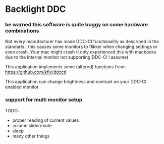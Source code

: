 # Backlight DDC

### be warned this software is quite buggy on some hardware combinations
Not every manufacturer has made DDC-CI functionality as described in the standarts.. this causes some monitors to flikker when changing settings or even crash.
Your mac might crash (I only experienced this with macbooks due to the internal monitor not supporting DDC-CI I assume)

This application implements some (altered) functions from: https://github.com/kfix/ddcctl

This application can change brightness and contrast on your DDC-CI enabled monitor.

### support for multi monitor setup


TODO:
- proper reading of current values
- volume slider/mute
- sleep
- many other things


